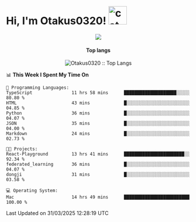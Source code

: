 <h1> Hi, I'm Otakus0320! <img src="https://media.giphy.com/media/mGcNjsfWAjY5AEZNw6/giphy.gif" width="50" alt="cat"></h1>

<p align="center"><img src="https://wakatime.com/badge/user/044d69d0-1253-4f60-96b6-5d19a0f9dde5.svg" /></p>

<h4 align="center">Top langs</h4>

<p align="center"><img src="https://github-readme-stats.vercel.app/api/top-langs/?username=Otakus0320&langs_count=10&theme=tokyonight&layout=compact&timestamp={{random_number}}" alt="Otakus0320 :: Top Langs" /></p>

<!--START_SECTION:waka-->
📊 **This Week I Spent My Time On** 

```text
💬 Programming Languages: 
TypeScript               11 hrs 58 mins      ████████████████████░░░░░   80.80 % 
HTML                     43 mins             █░░░░░░░░░░░░░░░░░░░░░░░░   04.85 % 
Python                   36 mins             █░░░░░░░░░░░░░░░░░░░░░░░░   04.07 % 
JSON                     35 mins             █░░░░░░░░░░░░░░░░░░░░░░░░   04.00 % 
Markdown                 24 mins             █░░░░░░░░░░░░░░░░░░░░░░░░   02.73 % 

🐱‍💻 Projects: 
React-Playground         13 hrs 41 mins      ███████████████████████░░   92.34 % 
federated_learning       36 mins             █░░░░░░░░░░░░░░░░░░░░░░░░   04.07 % 
dongji                   31 mins             █░░░░░░░░░░░░░░░░░░░░░░░░   03.58 % 

💻 Operating System: 
Mac                      14 hrs 49 mins      █████████████████████████   100.00 % 
```


 Last Updated on 31/03/2025 12:28:19 UTC
<!--END_SECTION:waka-->
